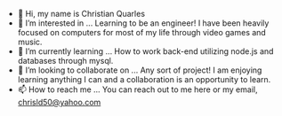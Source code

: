 - 👋 Hi, my name is Christian Quarles
- 👀 I’m interested in ... Learning to be an engineer! I have been heavily focused on computers for most of my life through video games and music. 
- 🌱 I’m currently learning ... How to work back-end utilizing node.js and databases through mysql. 
- 💞️ I’m looking to collaborate on ... Any sort of project! I am enjoying learning anything I can and a collaboration is an opportunity to learn. 
- 📫 How to reach me ... You can reach out to me here or my email, chrisld50@yahoo.com 

<!---
Chrisld50/Chrisld50 is a ✨ special ✨ repository because its `README.md` (this file) appears on your GitHub profile.
You can click the Preview link to take a look at your changes.
--->
